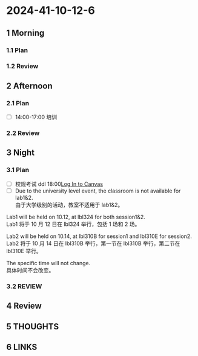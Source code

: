 # 2024-41-10-12-6

## 1 Morning

### 1.1 Plan

### 1.2 Review

## 2 Afternoon

### 2.1 Plan

- [ ] 14:00-17:00 培训

### 2.2 Review

## 3 Night

### 3.1 Plan

- [ ] 校规考试 ddl 18:00[Log In to Canvas](https://jicanvas.com/courses/124/discussion_topics/14285)
- [ ] Due to the university level event, the classroom is not available for lab1&2.  
由于大学级别的活动，教室不适用于 lab1&2。

Lab1 will be held on 10.12, at lbl324 for both session1&2.  
Lab1 将于 10 月 12 日在 lbl324 举行，包括 1 场和 2 场。

Lab2 will be held on 10.14, at lbl310B for session1 and lbl310E for session2.  
Lab2 将于 10 月 14 日在 lbl310B 举行，第一节在 lbl310B 举行，第二节在 lbl310E 举行。

The specific time will not change.  
具体时间不会改变。
### 3.2 REVIEW

## 4 Review

## 5 THOUGHTS

## 6 LINKS
